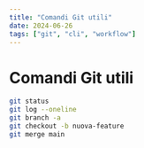 ```yaml
---
title: "Comandi Git utili"
date: 2024-06-26
tags: ["git", "cli", "workflow"]
---
```


# Comandi Git utili

```bash
git status
git log --oneline
git branch -a
git checkout -b nuova-feature
git merge main
```

